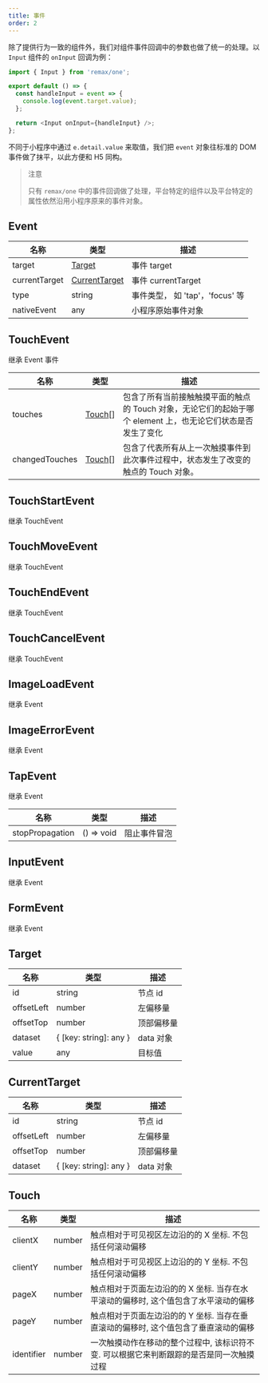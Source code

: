 ```yaml
---
title: 事件
order: 2
---
```


除了提供行为一致的组件外，我们对组件事件回调中的参数也做了统一的处理。以 `Input` 组件的 `onInput` 回调为例：

```javascript
import { Input } from 'remax/one';

export default () => {
  const handleInput = event => {
    console.log(event.target.value);
  };

  return <Input onInput={handleInput} />;
};
```

不同于小程序中通过 `e.detail.value` 来取值，我们把 `event` 对象往标准的 DOM 事件做了抹平，以此方便和 H5 同构。

> 注意
>
> 只有 `remax/one` 中的事件回调做了处理，平台特定的组件以及平台特定的属性依然沿用小程序原来的事件对象。

## Event

| 名称          | 类型                                                | 描述                            |
| ------------- | --------------------------------------------------- | ------------------------------- |
| target        | [Target](/api/remax-one/event#target)               | 事件 target                     |
| currentTarget | [CurrentTarget](/api/remax-one/event#currenttarget) | 事件 currentTarget              |
| type          | string                                              | 事件类型， 如 'tap'，'focus' 等 |
| nativeEvent   | any                                                 | 小程序原始事件对象              |

## TouchEvent

继承 Event 事件

| 名称           | 类型                                  | 描述                                                                                                         |
| -------------- | ------------------------------------- | ------------------------------------------------------------------------------------------------------------ |
| touches        | [Touch](/api/remax-one/event#touch)[] | 包含了所有当前接触触摸平面的触点的 Touch 对象，无论它们的起始于哪个 element 上，也无论它们状态是否发生了变化 |
| changedTouches | [Touch](/api/remax-one/event#touch)[] | 包含了代表所有从上一次触摸事件到此次事件过程中，状态发生了改变的触点的 Touch 对象。                          |

## TouchStartEvent

继承 TouchEvent

## TouchMoveEvent

继承 TouchEvent

## TouchEndEvent

继承 TouchEvent

## TouchCancelEvent

继承 TouchEvent

## ImageLoadEvent

继承 Event

## ImageErrorEvent

继承 Event

## TapEvent

继承 Event

| 名称            | 类型       | 描述         |
| --------------- | ---------- | ------------ |
| stopPropagation | () => void | 阻止事件冒泡 |

## InputEvent

继承 Event

## FormEvent

继承 Event

## Target

| 名称       | 类型                   | 描述       |
| ---------- | ---------------------- | ---------- |
| id         | string                 | 节点 id    |
| offsetLeft | number                 | 左偏移量   |
| offsetTop  | number                 | 顶部偏移量 |
| dataset    | { [key: string]: any } | data 对象  |
| value      | any                    | 目标值     |

## CurrentTarget

| 名称       | 类型                   | 描述       |
| ---------- | ---------------------- | ---------- |
| id         | string                 | 节点 id    |
| offsetLeft | number                 | 左偏移量   |
| offsetTop  | number                 | 顶部偏移量 |
| dataset    | { [key: string]: any } | data 对象  |

## Touch

| 名称       | 类型   | 描述                                                                                     |
| ---------- | ------ | ---------------------------------------------------------------------------------------- |
| clientX    | number | 触点相对于可见视区左边沿的的 X 坐标. 不包括任何滚动偏移                                  |
| clientY    | number | 触点相对于可见视区上边沿的的 Y 坐标. 不包括任何滚动偏移                                  |
| pageX      | number | 触点相对于页面左边沿的的 X 坐标. 当存在水平滚动的偏移时, 这个值包含了水平滚动的偏移      |
| pageY      | number | 触点相对于页面左边沿的的 Y 坐标. 当存在垂直滚动的偏移时, 这个值包含了垂直滚动的偏移      |
| identifier | number | 一次触摸动作在移动的整个过程中, 该标识符不变. 可以根据它来判断跟踪的是否是同一次触摸过程 |
